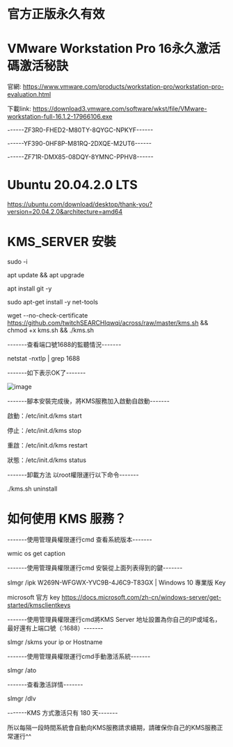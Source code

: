 <h1> 官方正版永久有效 <h1>


# VMware Workstation Pro 16永久激活碼激活秘訣

官網: https://www.vmware.com/products/workstation-pro/workstation-pro-evaluation.html

下載link: https://download3.vmware.com/software/wkst/file/VMware-workstation-full-16.1.2-17966106.exe

------ZF3R0-FHED2-M80TY-8QYGC-NPKYF------

------YF390-0HF8P-M81RQ-2DXQE-M2UT6------

------ZF71R-DMX85-08DQY-8YMNC-PPHV8------

# Ubuntu 20.04.2.0 LTS
https://ubuntu.com/download/desktop/thank-you?version=20.04.2.0&architecture=amd64

# KMS_SERVER 安裝
sudo -i

apt update && apt upgrade

apt install git -y

sudo apt-get install -y net-tools

wget --no-check-certificate https://github.com/twitchSEARCHlqwqi/across/raw/master/kms.sh && chmod +x kms.sh && ./kms.sh

-------查看端口號1688的監聽情況-------

netstat -nxtlp | grep 1688

-------如下表示OK了-------

![image](https://user-images.githubusercontent.com/69714467/128604182-4f40513d-28d6-411b-9149-ac9c5d8ae2ac.png)

-------腳本安裝完成後，將KMS服務加入啟動自啟動-------

啟動：/etc/init.d/kms start

停止：/etc/init.d/kms stop

重啟：/etc/init.d/kms restart

狀態：/etc/init.d/kms status


-------卸載方法  以root權限運行以下命令-------

./kms.sh uninstall

# 如何使用 KMS 服務？

-------使用管理員權限運行cmd 查看系統版本-------

wmic os get caption

-------使用管理員權限運行cmd 安裝從上面列表得到的鍵-------

slmgr /ipk W269N-WFGWX-YVC9B-4J6C9-T83GX   | Windows 10 專業版 Key

microsoft 官方 key https://docs.microsoft.com/zh-cn/windows-server/get-started/kmsclientkeys

-------使用管理員權限運行cmd將KMS Server 地址設置為你自己的IP或域名，最好還有上端口號（:1688）-------

slmgr /skms your ip or Hostname

-------使用管理員權限運行cmd手動激活系統-------

slmgr /ato

-------查看激活詳情-------

slmgr /dlv


-------KMS 方式激活只有 180 天-------

所以每隔一段時間系統會自動向KMS服務請求續期，請確保你自己的KMS服務正常運行^^


